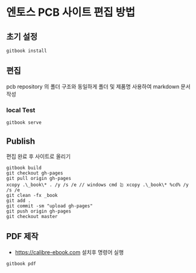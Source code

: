 # 엔토스 PCB 사이트 편집 방법
## 초기 설정
```
gitbook install
```

## 편집
pcb repository 의 폴더 구조와 동일하게 폴더 및 제품명 사용하여 markdown 문서 작성

### local Test
```
gitbook serve
```

## Publish
편집 완료 후 사이트로 올리기
```
gitbook build
git checkout gh-pages
git pull origin gh-pages
xcopy .\_book\* . /y /s /e // windows cmd 는 xcopy .\_book\* %cd% /y /s /e
git clean -fx _book
git add .
git commit -sm "upload gh-pages"
git push origin gh-pages
git checkout master
```

## PDF 제작
* https://calibre-ebook.com 설치후 명령어 실행
```
gitbook pdf
```
